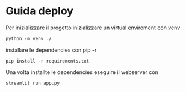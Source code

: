 # Guida deploy
Per inizializzare il progetto inizializzare un virtual enviroment con venv

    python -m venv ./

installare le dependencies con pip -r

    pip install -r requirements.txt

Una volta installte le dependencies eseguire il webserver con 

    streamlit run app.py
